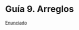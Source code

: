 # Guía 9. Arreglos

[Enunciado](https://docs.google.com/document/d/1Z-yFVL-dv1koWU38TYadEWcDMg6gQuzz/preview)
